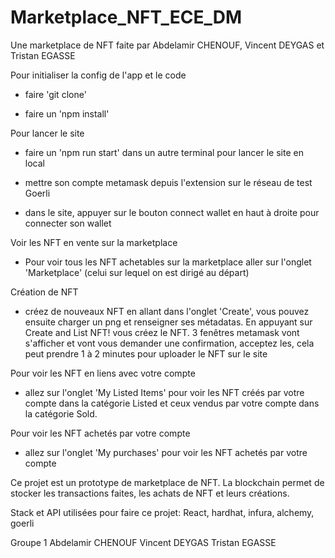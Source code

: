# Marketplace_NFT_ECE_DM
Une marketplace de NFT faite par Abdelamir CHENOUF, Vincent DEYGAS et Tristan EGASSE

Pour initialiser la config de l'app et le code
- faire 'git clone'

- faire un 'npm install'

Pour lancer le site
- faire un 'npm run start' dans un autre terminal pour lancer le site en local

- mettre son compte metamask depuis l'extension sur le réseau de test Goerli

- dans le site, appuyer sur le bouton connect wallet en haut à droite pour connecter son wallet

Voir les NFT en vente sur la marketplace
- Pour voir tous les NFT achetables sur la marketplace aller sur l'onglet 'Marketplace' (celui sur lequel on est dirigé au départ)

Création de NFT
- créez de nouveaux NFT en allant dans l'onglet 'Create', vous pouvez ensuite charger un png et renseigner ses métadatas. En appuyant sur Create and List NFT! vous créez le NFT. 3 fenêtres metamask vont s'afficher et vont vous demander une confirmation, acceptez les, cela peut prendre 1 à 2 minutes pour uploader le NFT sur le site

Pour voir les NFT en liens avec votre compte
- allez sur l'onglet 'My Listed Items' pour voir les NFT créés par votre compte dans la catégorie Listed et ceux vendus par votre compte dans la catégorie Sold. 

Pour voir les NFT achetés par votre compte
- allez sur l'onglet 'My purchases' pour voir les NFT achetés par votre compte

Ce projet est un prototype de marketplace de NFT. La blockchain permet de stocker les transactions faites, les achats de NFT et leurs créations.

Stack et API utilisées pour faire ce projet: React, hardhat, infura, alchemy, goerli

Groupe 1
Abdelamir CHENOUF
Vincent DEYGAS 
Tristan EGASSE